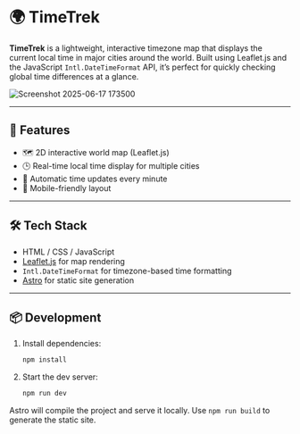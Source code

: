 # 🌍 TimeTrek

**TimeTrek** is a lightweight, interactive timezone map that displays the current local time in major cities around the world. Built using Leaflet.js and the JavaScript `Intl.DateTimeFormat` API, it’s perfect for quickly checking global time differences at a glance.

![Screenshot 2025-06-17 173500](https://github.com/user-attachments/assets/0609159f-6872-49f0-bd77-ae6aafcb6a52)

---

## 🚀 Features

- 🗺️ 2D interactive world map (Leaflet.js)
- 🕒 Real-time local time display for multiple cities
- 🔄 Automatic time updates every minute
- 📱 Mobile-friendly layout

---

## 🛠️ Tech Stack

- HTML / CSS / JavaScript
- [Leaflet.js](https://leafletjs.com/) for map rendering
- `Intl.DateTimeFormat` for timezone-based time formatting
- [Astro](https://astro.build/) for static site generation

---

## 📦 Development

1. Install dependencies:
   ```bash
   npm install
   ```
2. Start the dev server:
   ```bash
   npm run dev
   ```

Astro will compile the project and serve it locally. Use `npm run build` to generate the static site.
